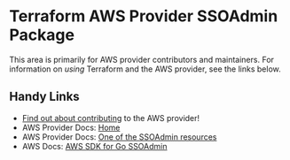 # Terraform AWS Provider SSOAdmin Package

This area is primarily for AWS provider contributors and maintainers. For information on _using_ Terraform and the AWS provider, see the links below.


## Handy Links
* [Find out about contributing](../../../docs/contributing) to the AWS provider!
* AWS Provider Docs: [Home](https://registry.terraform.io/providers/hashicorp/aws/latest/docs)
* AWS Provider Docs: [One of the SSOAdmin resources](https://registry.terraform.io/providers/hashicorp/aws/latest/docs/resources/ssoadmin_account_assignment)
* AWS Docs: [AWS SDK for Go SSOAdmin](https://docs.aws.amazon.com/sdk-for-go/api/service/ssoadmin/)
